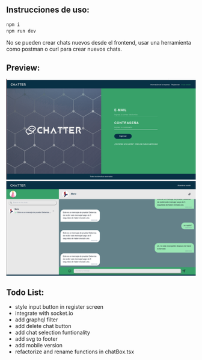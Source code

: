 ## Instrucciones de uso:

```bash
npm i
npm run dev
```

No se pueden crear chats nuevos desde el frontend, usar una herramienta como postman o curl para crear nuevos chats.

## Preview:

![loginscreen](./loginScreen.png)
![screenshot](./screenshot.png)

## Todo List:

* style input button in register screen
* integrate with socket.io
* add graphql filter
* add delete chat button
* add chat selection funtionality
* add svg to footer
* add mobile version
* refactorize and rename functions in chatBox.tsx